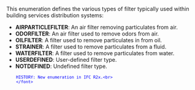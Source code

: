 This enumeration defines the various types of filter typically used within building services distribution systems:

* **AIRPARTICLEFILTER**: An air filter removing particulates from air.
* **ODORFILTER**: An air filter used to remove odors from air.
* **OILFILTER**: A filter used to remove particulates in from oil.
* **STRAINER**: A filter used to remove particulates from a fluid.
* **WATERFILTER**: A filter used to remove particulates from water.
* **USERDEFINED**: User-defined filter type.
* **NOTDEFINED**: Undefined filter type.

> <font color="#0000ff" size="-1">
    	HISTORY: New enumeration in IFC R2x.<br>
    	</font>